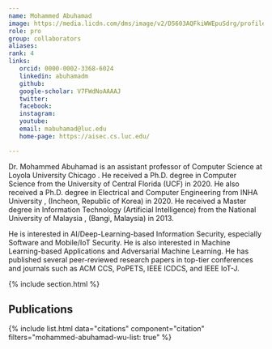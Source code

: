```yaml
---
name: Mohammed Abuhamad
image: https://media.licdn.com/dms/image/v2/D5603AQFkiWWEpuSdrg/profile-displayphoto-shrink_200_200/B56ZUQEV70HEAY-/0/1739731329766?e=1749686400&v=beta&t=hpg0FLcXrG0r8nmssSP0YC7FE3NZtjE6yYW9QRCiktI
role: pro
group: collaborators
aliases:
rank: 4
links:
   orcid: 0000-0002-3368-6024
   linkedin: abuhamadm
   github: 
   google-scholar: V7FWdNoAAAAJ
   twitter:
   facebook:
   instagram: 
   youtube:
   email: mabuhamad@luc.edu
   home-page: https://aisec.cs.luc.edu/

---
```


Dr. Mohammed Abuhamad is an assistant professor of Computer Science at Loyola University Chicago . He received a Ph.D. degree in Computer Science from the University of Central Florida (UCF) in 2020. He also received a Ph.D. degree in Electrical and Computer Engineering from INHA University , (Incheon, Republic of Korea) in 2020. He received a Master degree in Information Technology (Artificial Intelligence) from the National University of Malaysia , (Bangi, Malaysia) in 2013.

He is interested in AI/Deep-Learning-based Information Security, especially Software and Mobile/IoT Security. He is also interested in Machine Learning-based Applications and Adversarial Machine Learning. He has published several peer-reviewed research papers in top-tier conferences and journals such as ACM CCS, PoPETS, IEEE ICDCS, and IEEE IoT-J.


{% include section.html %}
## Publications

{% include list.html data="citations" component="citation" filters="mohammed-abuhamad-wu-list: true" %}
